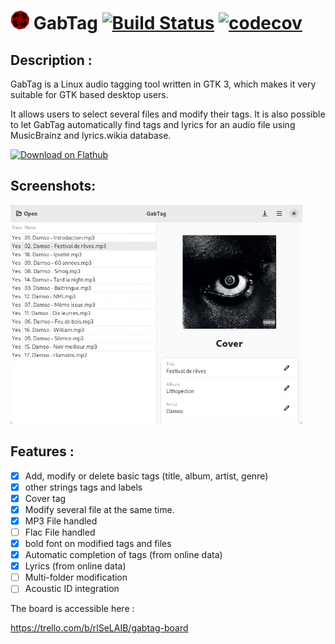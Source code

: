 # <img width="30" src="data/icons/hicolor/scalable/apps/com.github.lachhebo.Gabtag.svg"/> GabTag [![Build Status](https://travis-ci.com/lachhebo/GabTag.svg?branch=master)](https://travis-ci.com/lachhebo/GabTag) [![codecov](https://codecov.io/gh/lachhebo/GabTag/branch/master/graph/badge.svg)](https://codecov.io/gh/lachhebo/GabTag)


## Description :


GabTag is a Linux audio tagging tool written in GTK 3, which makes it very suitable for GTK based desktop users.

It allows users to select several files and modify their tags. It is also possible to let GabTag automatically find tags and lyrics for an audio file using MusicBrainz and lyrics.wikia database.


<a href='https://flathub.org/apps/details/com.github.lachhebo.Gabtag'><img width='240' alt='Download on Flathub' src='https://flathub.org/assets/badges/flathub-badge-en.png'/></a>



## Screenshots:


<img height="350" src="https://raw.githubusercontent.com/lachhebo/GabTag/screenshots/Gabtag_v13_2.png" />


## Features :

- [x] Add, modify or delete basic tags (title, album, artist, genre)
- [x] other strings tags and labels
- [x] Cover tag
- [x] Modify several file at the same time.
- [x] MP3  File handled
- [ ] Flac File handled
- [x] bold font on modified tags and files
- [x] Automatic completion of tags (from online data)
- [x] Lyrics (from online data)
- [ ] Multi-folder modification
- [ ] Acoustic ID integration 

The board is accessible here : 

https://trello.com/b/rlSeLAIB/gabtag-board

